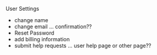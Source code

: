 User Settings
* change name
* change email ... confirmation??
* Reset Password
* add billing information
* submit help requests ... user help page or other page??
